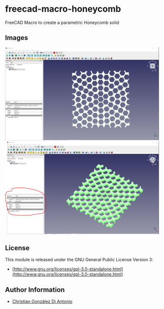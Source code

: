 # freecad-macro-honeycomb

FreeCAD Macro to create a parametric Honeycomb solid

## Images

![](images/honeycomb-1.png)
![](images/honeycomb-2.png)

## License

This module is released under the GNU General Public License Version 3:

* [http://www.gnu.org/licenses/gpl-3.0-standalone.html](http://www.gnu.org/licenses/gpl-3.0-standalone.html)

## Author Information

* [Christian González Di Antonio](https://github.com/christiangda)